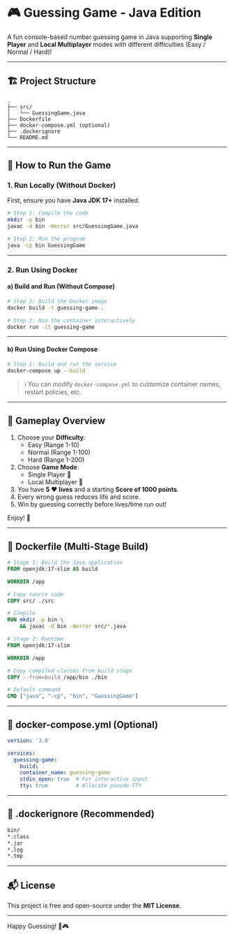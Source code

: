 # 🎮 Guessing Game - Java Edition

A fun console-based number guessing game in Java supporting **Single Player** and **Local Multiplayer** modes with different difficulties (Easy / Normal / Hard)!

---

## 🏗️ Project Structure

```plaintext
.
├── src/
│   └── GuessingGame.java
├── Dockerfile
├── docker-compose.yml (optional)
├── .dockerignore
└── README.md
```

---

## 🚀 How to Run the Game

### 1. Run Locally (Without Docker)

First, ensure you have **Java JDK 17+** installed.

```bash
# Step 1: Compile the code
mkdir -p bin
javac -d bin -Werror src/GuessingGame.java

# Step 2: Run the program
java -cp bin GuessingGame
```

---

### 2. Run Using Docker

#### a) Build and Run (Without Compose)

```bash
# Step 1: Build the Docker image
docker build -t guessing-game .

# Step 2: Run the container interactively
docker run -it guessing-game
```

---

#### b) Run Using Docker Compose

```bash
# Step 1: Build and run the service
docker-compose up --build
```

> ℹ️ You can modify `docker-compose.yml` to customize container names, restart policies, etc.

---

## 📜 Gameplay Overview

1. Choose your **Difficulty**:
   - Easy (Range 1-10)
   - Normal (Range 1-100)
   - Hard (Range 1-200)
2. Choose **Game Mode**:
   - Single Player 🎯
   - Local Multiplayer 🤝
3. You have **5 ❤️ lives** and a starting **Score of 1000 points**.
4. Every wrong guess reduces life and score.
5. Win by guessing correctly before lives/time run out!

Enjoy! 🎉

---

## 🐳 Dockerfile (Multi-Stage Build)

```Dockerfile
# Stage 1: Build the Java application
FROM openjdk:17-slim AS build

WORKDIR /app

# Copy source code
COPY src/ ./src

# Compile
RUN mkdir -p bin \
    && javac -d bin -Werror src/*.java

# Stage 2: Runtime
FROM openjdk:17-slim

WORKDIR /app

# Copy compiled classes from build stage
COPY --from=build /app/bin ./bin

# Default command
CMD ["java", "-cp", "bin", "GuessingGame"]
```

---

## 🐳 docker-compose.yml (Optional)

```yaml
version: '3.8'

services:
  guessing-game:
    build: .
    container_name: guessing-game
    stdin_open: true  # For interactive input
    tty: true         # Allocate pseudo-TTY
```

---

## 📄 .dockerignore (Recommended)

```bash
bin/
*.class
*.jar
*.log
*.tmp
```

---

## 📬 License

This project is free and open-source under the **MIT License**.

---

Happy Guessing! 🎯🎮

